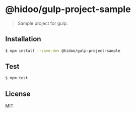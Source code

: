 # @hidoo/gulp-project-sample

> Sample project for gulp.

## Installation

```sh
$ npm install --save-dev @hidoo/gulp-project-sample
```

## Test

```sh
$ npm test
```

## License

MIT
